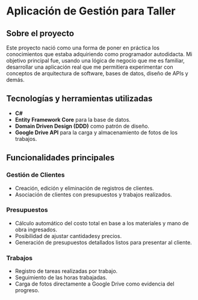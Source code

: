 # Aplicación de Gestión para Taller

## Sobre el proyecto

Este proyecto nació como una forma de poner en práctica los conocimientos que estaba adquiriendo como programador autodidacta. 
Mi objetivo principal fue, usando una lógica de negocio que me es familiar, desarrollar una aplicación real que me permitiera experimentar con conceptos de arquitectura de software, bases de datos, diseño de APIs y demás.

## Tecnologías y herramientas utilizadas

- **C#**
- **Entity Framework Core** para la base de datos.
- **Domain Driven Design (DDD)** como patrón de diseño.
- **Google Drive API** para la carga y almacenamiento de fotos de los trabajos.

## Funcionalidades principales

### Gestión de Clientes
- Creación, edición y eliminación de registros de clientes.
- Asociación de clientes con presupuestos y trabajos realizados.

### Presupuestos
- Cálculo automático del costo total en base a los materiales y mano de obra ingresados.
- Posibilidad de ajustar cantidadesy precios.
- Generación de presupuestos detallados listos para presentar al cliente.

### Trabajos
- Registro de tareas realizadas por trabajo.
- Seguimiento de las horas trabajadas.
- Carga de fotos directamente a Google Drive como evidencia del progreso.
